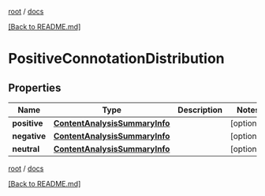 [root](./../ "root") / [docs](./ "docs")

[[Back to README.md]](./../README.md "[Back to README.md]")

# PositiveConnotationDistribution

## Properties

| Name | Type | Description | Notes |
|------------ | ------------- | ------------- | -------------|
|**positive** | [**ContentAnalysisSummaryInfo**](ContentAnalysisSummaryInfo.md) |  |  [optional] |
|**negative** | [**ContentAnalysisSummaryInfo**](ContentAnalysisSummaryInfo.md) |  |  [optional] |
|**neutral** | [**ContentAnalysisSummaryInfo**](ContentAnalysisSummaryInfo.md) |  |  [optional] |

[root](./../ "root") / [docs](./ "docs")

[[Back to README.md]](./../README.md "[Back to README.md]")